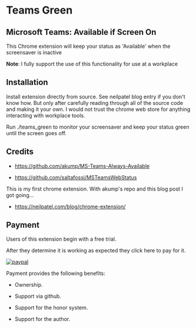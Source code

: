 # Teams Green

## Microsoft Teams: Available if Screen On

This Chrome extension will keep your status as 'Available' when the screensaver is inactive

**Note**: I fully support the use of this functionality for use at a workplace

## Installation

Install extension directly from source. See neilpatel blog entry if you don't know how. But only after carefully reading through all of the source code and making it your own. I would not trust the chrome web store for anything interacting with workplace tools.

Run ./teams_green to monitor your screensaver and keep your status green until the screen goes off.

## Credits

* https://github.com/akump/MS-Teams-Always-Available

* https://github.com/saltafossi/MSTeamsWebStatus

This is my first chrome extension. With akump's repo and this blog post I got going...

* https://neilpatel.com/blog/chrome-extension/

## Payment

Users of this extension begin with a free trial. 

After they determine it is working as expected they click here to pay for it.

[![paypal](https://www.paypalobjects.com/en_US/i/btn/btn_buynowCC_LG.gif)](https://www.paypal.com/donate/?business=paypal@poleguy.com&no_recurring=0&item_name=Payment+for+Chrome+Teams+Green+Screensaver+Extension&item_number=Suggested+Price:+$7.99+USD&currency_code=USD)


Payment provides the following benefits:

* Ownership.

* Support via github.

* Support for the honor system.

* Support for the author.
